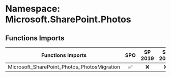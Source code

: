 # Namespace: Microsoft.SharePoint.Photos

## Functions Imports

Functions Imports | SPO | SP 2019 | SP 2016 | SP 2013
----------|:---:|:-------:|:-------:|:-------:
Microsoft_SharePoint_Photos_PhotosMigration | ✅ | ❌ | ❌ | ❌